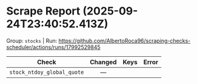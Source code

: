 # Scrape Report (2025-09-24T23:40:52.413Z)

Group: `stocks`  |  Run: https://github.com/AlbertoRoca96/scraping-checks-scheduler/actions/runs/17992529845

| Check | Changed | Keys | Error |
|---|:---:|:--|:--|
| `stock_ntdoy_global_quote` | — |  |  |
